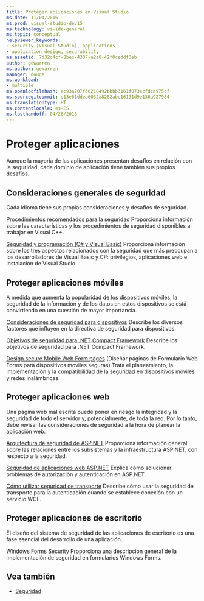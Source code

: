 ```yaml
---
title: Proteger aplicaciones en Visual Studio
ms.date: 11/04/2016
ms.prod: visual-studio-dev15
ms.technology: vs-ide-general
ms.topic: conceptual
helpviewer_keywords:
- security [Visual Studio], applications
- application design, securability
ms.assetid: 7d32c4cf-8bec-4307-a2a8-42f0ceddf3eb
author: gewarren
ms.author: gewarren
manager: douge
ms.workload:
- multiple
ms.openlocfilehash: ec93a207f30218492bbbb3161f073ecfdca975cf
ms.sourcegitcommit: e13e61ddea6032a8282abe16131d9e136a927984
ms.translationtype: HT
ms.contentlocale: es-ES
ms.lasthandoff: 04/26/2018
---
```

# <a name="secure-applications"></a>Proteger aplicaciones

Aunque la mayoría de las aplicaciones presentan desafíos en relación con la seguridad, cada dominio de aplicación tiene también sus propios desafíos.

## <a name="general-security-considerations"></a>Consideraciones generales de seguridad
 Cada idioma tiene sus propias consideraciones y desafíos de seguridad.

 [Procedimientos recomendados para la seguridad](/cpp/top/security-best-practices-for-cpp) Proporciona información sobre las características y los procedimientos de seguridad disponibles al trabajar en Visual C++.

 [Seguridad y programación (C# y Visual Basic)](https://msdn.microsoft.com/library/ms233782(v=vs.100).aspx) Proporciona información sobre los tres aspectos relacionados con la seguridad que más preocupan a los desarrolladores de Visual Basic y C#: privilegios, aplicaciones web e instalación de Visual Studio.

## <a name="secure-mobile-applications"></a>Proteger aplicaciones móviles
 A medida que aumenta la popularidad de los dispositivos móviles, la seguridad de la información y de los datos en estos dispositivos se está convirtiendo en una cuestión de mayor importancia.

 [Consideraciones de seguridad para dispositivos](http://msdn.microsoft.com/45fab484-8718-452e-8210-04fda3c6cb87) Describe los diversos factores que influyen en la directiva de seguridad para dispositivos.

 [Objetivos de seguridad para .NET Compact Framework](http://msdn.microsoft.com/64ac2770-e2bc-40a3-abbf-56c8a2c0e364) Describe los objetivos de seguridad para .NET Compact Framework.

 [Design secure Mobile Web Form pages](http://msdn.microsoft.com/b69727c1-f81f-4221-a116-8f92f769365f) (Diseñar páginas de Formulario Web Forms para dispositivos moviles seguras) Trata el planeamiento, la implementación y la compatibilidad de la seguridad en dispositivos móviles y redes inalámbricas.

## <a name="secure-web-applications"></a>Proteger aplicaciones web
 Una página web mal escrita puede poner en riesgo la integridad y la seguridad de todo el servidor y, potencialmente, de toda la red. Por lo tanto, debe revisar las consideraciones de seguridad a la hora de planear la aplicación web.

 [Arquitectura de seguridad de ASP.NET](http://msdn.microsoft.com/Library/c34d6f4f-f64d-4697-bd32-02dd2ddf726f) Proporciona información general sobre las relaciones entre los subsistemas y la infraestructura ASP.NET, con respecto a la seguridad.

 [Seguridad de aplicaciones web ASP.NET](http://msdn.microsoft.com/Library/658d0430-1644-4744-b52d-08b0d6fcacb8) Explica cómo solucionar problemas de autorización y autenticación en ASP.NET.

 [Cómo utilizar seguridad de transporte](http://msdn.microsoft.com/16210e41-5492-4cc8-9002-7366b1fc7297) Describe cómo usar la seguridad de transporte para la autenticación cuando se establece conexión con un servicio WCF.

## <a name="secure-desktop-applications"></a>Proteger aplicaciones de escritorio
 El diseño del sistema de seguridad de las aplicaciones de escritorio es una fase esencial del desarrollo de una aplicación.

 [Windows Forms Security](/dotnet/framework/winforms/windows-forms-security) Proporciona una descripción general de la implementación de seguridad en formularios Windows Forms.

## <a name="see-also"></a>Vea también

- [Seguridad](../ide/security-in-visual-studio.md)